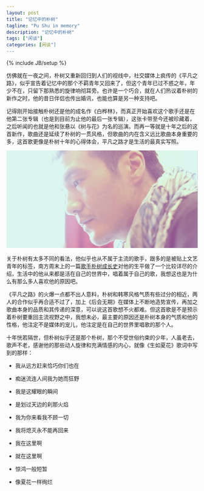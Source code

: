 ```yaml
---
layout: post
title: "记忆中的朴树"
tagline: "Pu Shu in memory"
description: "记忆中的朴树"
tags: ["闲谈"]
categories: [闲谈"]
---
```

{% include JB/setup %}


仿佛就在一夜之间，朴树又重新回归到人们的视线中，社交媒体上疯传的《平凡之路》，似乎宣告着记忆中的那个不羁青年又回来了，但这个青年已过不惑之年，年少不在，只留下那熟悉的旋律响彻耳旁。也许是一个巧合，就在人们热议着朴树的新作之时，他的昔日伴侣也传出婚讯，也能也算是另一种支持吧。

记得刚开始接触朴树还是他的成名作《白桦林》，而真正开始喜欢这个歌手还是在他第二张专辑（也是到目前为止他的最后一张专辑），这张卡带至今还被珍藏着，之后听闻的也就是他和张悬以《树与花》为名的巡演。而再一等就是十年之后的这首新作，歌曲还是延续了朴树的一贯风格，但歌曲的内在含义远比歌曲本身重要的多，这首歌更像是朴树十年的心得体会，平凡之路才是生活的最真实写照。

<img src="/assets/media/20140717_1.jpg" alt="Pic" class="img-center">

关于朴树有太多不同的看法，他似乎也从不属于主流的歌手，跟多的是被贴上文艺青年的标签，南方周末上的一篇[歌手朴树成长史][post]对他的生平做了一个比较详尽的介绍，生活中的他从来都是活在自己的世界中，唱着属于自己的歌，我想这也是为什么有那么多人喜欢他的原因吧。

[post]: http://weibo.com/p/1001603733355169488204

《平凡之路》的火爆一点都不出人意料，朴树和韩寒风格气质有些过分的相近，两人的合作似乎再合适不过了，加上《后会无期》在媒体上不断地造势宣传，再加之歌曲本身的品质和其传递的深意，可以说这首歌想不火都难。但这首歌是不是预示着朴树要重回主流视野之中，我想未必，最主要的原因还是朴树本身的气质和他的性格，他注定不是媒体的宠儿，他注定是在自己的世界里唱歌的那个人。

十年恍若隔世，但朴树似乎还是那个朴树，那个不受世俗约束的少年，人虽老去，歌声不老，感谢他的那些动人旋律和充满情感的内心，就像《生如夏花》歌词中写到的那样：


- 我从远方赶来恰巧你们也在

- 痴迷流连人间我为她而狂野

- 我是这耀眼的瞬间

- 是划过天边的刹那火焰

- 我为你来看我不顾一切

- 我将熄灭永不能再回来

- 我在这里啊

- 就在这里啊

- 惊鸿一般短暂

- 像夏花一样绚烂

















